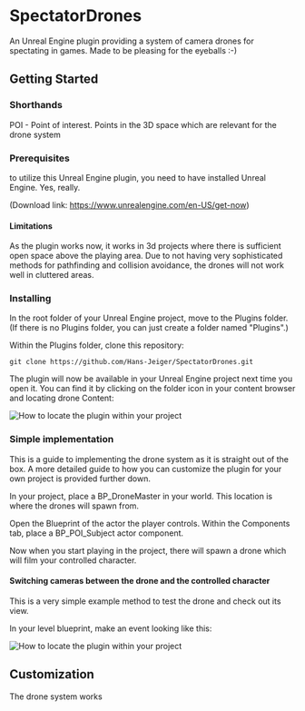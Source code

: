 # SpectatorDrones

An Unreal Engine plugin providing a system of camera drones for spectating in games. Made to be pleasing for the eyeballs :-)

## Getting Started

### Shorthands

POI - Point of interest. Points in the 3D space which are relevant for the drone system

### Prerequisites

to utilize this Unreal Engine plugin, you need to have installed Unreal Engine. Yes, really.

(Download link: https://www.unrealengine.com/en-US/get-now)

#### Limitations

As the plugin works now, it works in 3d projects where there is sufficient open space above the playing area. Due to not having very sophisticated methods for pathfinding and collision avoidance, the drones  will not work well in cluttered areas. 

### Installing

In the root folder of your Unreal Engine project, move to the Plugins folder. 
(If there is no Plugins folder, you can just create a folder named "Plugins".)

Within the Plugins folder, clone this repository:

```
git clone https://github.com/Hans-Jeiger/SpectatorDrones.git
```

The plugin will now be available in your Unreal Engine project next time you open it. You can find it by clicking on the folder icon in your content browser and locating drone Content:

![How to locate the plugin within your project](https://media.githubusercontent.com/media/Hans-Jeiger/SpectatorDrones/master/rm_files/readme%20guide%20image.png?token=ALCTNAHMWCXG262BPRWX2CC6VVUCM)

### Simple implementation

This is a guide to implementing the drone system as it is straight out of the box. 
A more detailed guide to how you can customize the plugin for your own project is provided further down.

In your project, place a BP_DroneMaster in your world. This location is where the drones will spawn from.

Open the Blueprint of the actor the player controls. Within the Components tab, place a BP_POI_Subject actor component.

Now when you start playing in the project, there will spawn a drone which will film your controlled character.

#### Switching cameras between the drone and the controlled character

This is a very simple example method to test the drone and check out its view. 

In your level blueprint, make an event looking like this:

![How to locate the plugin within your project](https://media.githubusercontent.com/media/Hans-Jeiger/SpectatorDrones/master/rm_files/readme%20level%20blueprint%20example.png?token=ALCTNACNVJWHMLKZFB2JD7S6VVUD2)

## Customization

The drone system works 
